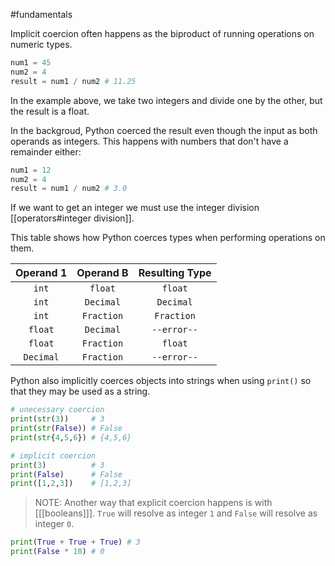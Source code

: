 #fundamentals 

Implicit coercion often happens as the biproduct of running operations on numeric types.

```python
num1 = 45
num2 = 4
result = num1 / num2 # 11.25
```
In the example above, we take two integers and divide one by the other, but the result is a float.

In the backgroud, Python coerced the result even though the input as both operands as integers. This happens with numbers that don't have a remainder either:
```python
num1 = 12
num2 = 4
result = num1 / num2 # 3.0
```
If we want to get an integer we must use the integer division [[operators#integer  division]].

This table shows how Python coerces types when performing operations on them.

| Operand 1 | Operand B  | Resulting Type |
| :-------: | :--------: | :------------: |
|   `int`   |  `float`   |    `float`     |
|   `int`   | `Decimal`  |   `Decimal`    |
|   `int`   | `Fraction` |   `Fraction`   |
|  `float`  | `Decimal`  |  `--error--`   |
|  `float`  | `Fraction` |    `float`     |
| `Decimal` | `Fraction` |  `--error--`   |



Python also implicitly coerces objects into strings when using `print()` so that they may be used as a string.

```python
# unecessary coercion
print(str(3))     # 3
print(str(False)) # False
print(str{4,5,6}) # {4,5,6}

# implicit coercion
print(3)          # 3
print(False)      # False
print([1,2,3])    # [1,2,3]
```

> NOTE: Another way that explicit coercion happens is with [[[booleans]]]. `True` will resolve as integer `1` and `False` will resolve as integer `0`.

```python
print(True + True + True) # 3
print(False * 10) # 0
```